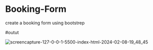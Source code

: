# Booking-Form
 create a booking form using bootstrep 

 #outut

 
![screencapture-127-0-0-1-5500-index-html-2024-02-08-19_48_45](https://github.com/Anuj5604/Booking-Form/assets/155800082/305d5436-cc4f-4fdc-8359-0eaa52094a1a)

